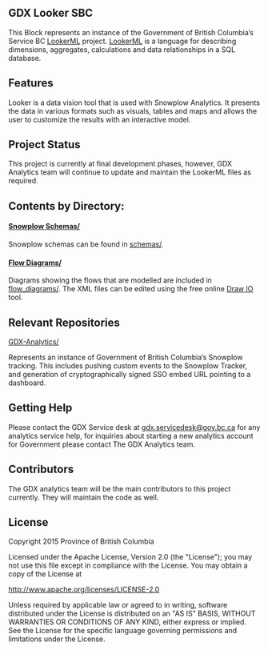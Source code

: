 ## GDX Looker SBC

This Block represents an instance of the Government of British Columbia’s Service BC [LookerML](https://docs.looker.com/data-modeling/learning-lookml/what-is-lookml) project. [LookerML](https://docs.looker.com/data-modeling/learning-lookml/what-is-lookml) is a language for describing dimensions, aggregates, calculations and data relationships in a SQL database.

## Features

Looker is a data vision tool that is used with Snowplow Analytics. It presents the data in various formats such as visuals, tables and maps and allows the user to customize the results with an interactive model.

## Project Status

This project is currently at final development phases, however, GDX Analytics team will continue to update and maintain the LookerML files as required.

## Contents by Directory:

#### [Snowplow Schemas/ ](./schemas/)

Snowplow schemas can be found in [schemas/](./schemas/).

#### [Flow Diagrams/ ](./flow_diagrams/)

Diagrams showing the flows that are modelled are included in [flow_diagrams/](./flow_diagrams/). The XML files can be edited using the free online [Draw IO](https://www.draw.io/) tool. 

## Relevant Repositories
[GDX-Analytics/](https://github.com/bcgov/GDX-Analytics/)

Represents an instance of Government of British Columbia’s Snowplow tracking. This includes pushing custom events to the Snowplow Tracker, and generation of cryptographically signed SSO embed URL pointing to a dashboard.

## Getting Help

Please contact the GDX Service desk at gdx.servicedesk@gov.bc.ca for any analytics service help, for inquiries about starting a new analytics account for Government please contact The GDX Analytics team.

## Contributors

The GDX analytics team will be the main contributors to this project currently. They will maintain the code as well.

## License

Copyright 2015 Province of British Columbia

Licensed under the Apache License, Version 2.0 (the "License");
you may not use this file except in compliance with the License.
You may obtain a copy of the License at

   http://www.apache.org/licenses/LICENSE-2.0

Unless required by applicable law or agreed to in writing, software
distributed under the License is distributed on an "AS IS" BASIS,
WITHOUT WARRANTIES OR CONDITIONS OF ANY KIND, either express or implied.
See the License for the specific language governing permissions and limitations under the License.
